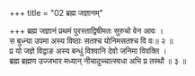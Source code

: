 +++
title = "02 ब्रह्म जज्ञानम्"

+++
ब्रह्म जज्ञानं प्रथमं पुरस्ताद्विषीमतः सुरुचो वेन आवः ।  
स बुध्न्या उपमा अस्य विष्ठाः सतश्च योनिमसतश्च वि वः॥ २ ॥  
प्र यो जज्ञे विद्वाङ अस्य बन्धुं विश्वानि देवो जनिमा विवक्ति ।  
ब्रह्म ब्रह्मण उज्जभार मध्यान् नीचादुच्चात्स्वधा अभि प्र तस्थौ ॥ ३ ॥